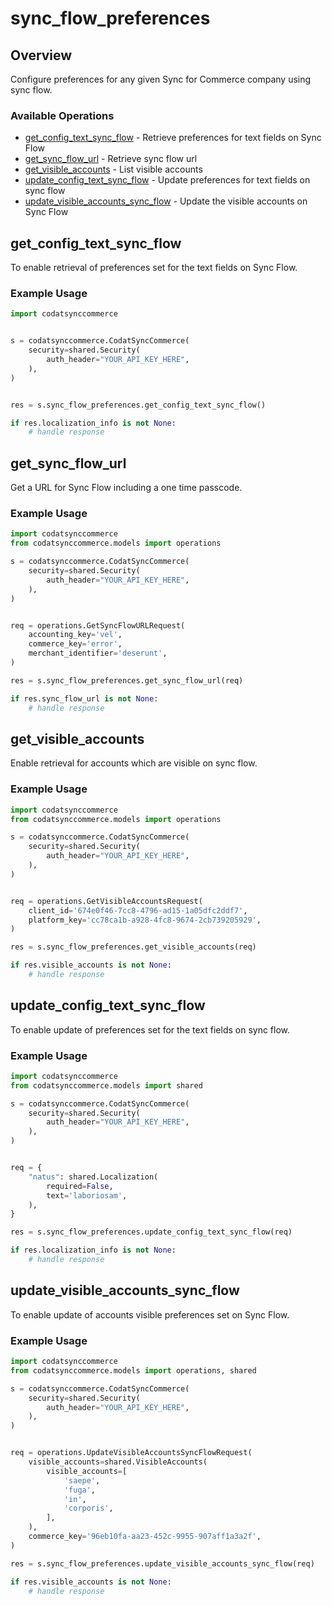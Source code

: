 # sync_flow_preferences

## Overview

Configure preferences for any given Sync for Commerce company using sync flow.

### Available Operations

* [get_config_text_sync_flow](#get_config_text_sync_flow) - Retrieve preferences for text fields on Sync Flow
* [get_sync_flow_url](#get_sync_flow_url) - Retrieve sync flow url
* [get_visible_accounts](#get_visible_accounts) - List visible accounts
* [update_config_text_sync_flow](#update_config_text_sync_flow) - Update preferences for text fields on sync flow
* [update_visible_accounts_sync_flow](#update_visible_accounts_sync_flow) - Update the visible accounts on Sync Flow

## get_config_text_sync_flow

To enable retrieval of preferences set for the text fields on Sync Flow.

### Example Usage

```python
import codatsynccommerce


s = codatsynccommerce.CodatSyncCommerce(
    security=shared.Security(
        auth_header="YOUR_API_KEY_HERE",
    ),
)


res = s.sync_flow_preferences.get_config_text_sync_flow()

if res.localization_info is not None:
    # handle response
```

## get_sync_flow_url

Get a URL for Sync Flow including a one time passcode.

### Example Usage

```python
import codatsynccommerce
from codatsynccommerce.models import operations

s = codatsynccommerce.CodatSyncCommerce(
    security=shared.Security(
        auth_header="YOUR_API_KEY_HERE",
    ),
)


req = operations.GetSyncFlowURLRequest(
    accounting_key='vel',
    commerce_key='error',
    merchant_identifier='deserunt',
)

res = s.sync_flow_preferences.get_sync_flow_url(req)

if res.sync_flow_url is not None:
    # handle response
```

## get_visible_accounts

Enable retrieval for accounts which are visible on sync flow.

### Example Usage

```python
import codatsynccommerce
from codatsynccommerce.models import operations

s = codatsynccommerce.CodatSyncCommerce(
    security=shared.Security(
        auth_header="YOUR_API_KEY_HERE",
    ),
)


req = operations.GetVisibleAccountsRequest(
    client_id='674e0f46-7cc8-4796-ad15-1a05dfc2ddf7',
    platform_key='cc78ca1b-a928-4fc8-9674-2cb739205929',
)

res = s.sync_flow_preferences.get_visible_accounts(req)

if res.visible_accounts is not None:
    # handle response
```

## update_config_text_sync_flow

To enable update of preferences set for the text fields on sync flow.

### Example Usage

```python
import codatsynccommerce
from codatsynccommerce.models import shared

s = codatsynccommerce.CodatSyncCommerce(
    security=shared.Security(
        auth_header="YOUR_API_KEY_HERE",
    ),
)


req = {
    "natus": shared.Localization(
        required=False,
        text='laboriosam',
    ),
}

res = s.sync_flow_preferences.update_config_text_sync_flow(req)

if res.localization_info is not None:
    # handle response
```

## update_visible_accounts_sync_flow

To enable update of accounts visible preferences set on Sync Flow.

### Example Usage

```python
import codatsynccommerce
from codatsynccommerce.models import operations, shared

s = codatsynccommerce.CodatSyncCommerce(
    security=shared.Security(
        auth_header="YOUR_API_KEY_HERE",
    ),
)


req = operations.UpdateVisibleAccountsSyncFlowRequest(
    visible_accounts=shared.VisibleAccounts(
        visible_accounts=[
            'saepe',
            'fuga',
            'in',
            'corporis',
        ],
    ),
    commerce_key='96eb10fa-aa23-452c-9955-907aff1a3a2f',
)

res = s.sync_flow_preferences.update_visible_accounts_sync_flow(req)

if res.visible_accounts is not None:
    # handle response
```
